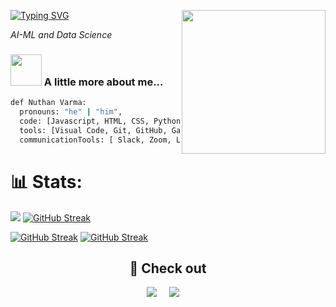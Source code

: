 [![Typing SVG](https://readme-typing-svg.herokuapp.com?font=Fira+Code&duration=3000&pause=3000&color=00FFFF&width=435&lines=Hi!+I'm+Nuthan+Varma!+%F0%9F%91%8B)](https://github.com/Nuthannn)
<img align='right' src="https://media0.giphy.com/media/iIqmM5tTjmpOB9mpbn/giphy.gif?cid=6c09b952noptfle2sia73zyc77krr5qdhswl6h3jx925zhtj&ep=v1_internal_gif_by_id&rid=giphy.gif&ct=g" width="230">
<p><em>AI-ML and Data Science</em></p>

### <img src="https://media.giphy.com/media/Jo7zgRsPUxypoJHK3N/giphy.gif" width="50"> A little more about me...  

```bash
def Nuthan Varma:
  pronouns: "he" | "him",
  code: [Javascript, HTML, CSS, Python],
  tools: [Visual Code, Git, GitHub, Gazebo Simulation, ServiceNow Platform],
  communicationTools: [ Slack, Zoom, Linkedin, Discord, GitHub Projects],
```


#  📊 Stats:


![](https://github-readme-activity-graph.cyclic.app/graph?username=Nuthannn&bg_color=1c1917&color=ffffff&line=0891b2&point=ffffff&area_color=1c1917&area=true&hide_border=true&custom_title=GitHub%20Commits%20Graph&theme=github_dark)
[![GitHub Streak](https://streak-stats.demolab.com?user=Nuthannn&theme=github_dark&hide_border=true&date_format=j%20M%5B%20Y%5D)](https://github.com/Nuthannn)


[![GitHub Streak](https://github-readme-stats.vercel.app/api?username=Nuthannn&show_icons=true&count_private=true&hide_border=true&theme=github_dark)](https://github.com/Nuthannn)
[![GitHub Streak](https://github-readme-stats.vercel.app/api/top-langs/?username=Nuthannn&layout=compact&theme=github_dark)](https://github.com/nuthann)




<h2  align="center">👀 Check out</h2>
<p align="center">
  <a href="https://www.hackerrank.com/profile/varmanuthan57" target="_blank"><img src="https://img.shields.io/badge/-Hackerrank-2EC866?style=for-the-badge&logo=HackerRank&logoColor=white"></a>&nbsp;&nbsp;&nbsp;&nbsp;
  <a href="https://leetcode.com/u/Nuthan_Varma/" target="_blank"><img src="https://img.shields.io/badge/LeetCode-000000?style=for-the-badge&logo=LeetCode&logoColor=#d16c06"></a>&nbsp;&nbsp;&nbsp;&nbsp;
</p>
